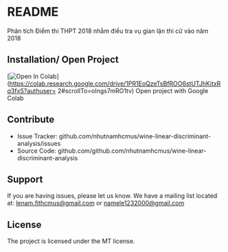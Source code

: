 # README
Phân tích Điểm thi THPT 2018 nhằm điều tra vụ gian lận thi cử vào năm 2018

Installation/ Open Project
------------

[![Open In Colab](https://colab.research.google.com/assets/colab-badge.svg)](https://colab.research.google.com/drive/1PR1EoQzeTsBfROO6stUTJhKitxRq3fxS?authuser=
2#scrollTo=oIngs7mRO1tv) Open project with Google Colab 

Contribute
----------

- Issue Tracker: github.com/nhutnamhcmus/wine-linear-discriminant-analysis/issues
- Source Code: github.com/github.com/nhutnamhcmus/wine-linear-discriminant-analysis

Support
-------

If you are having issues, please let us know.
We have a mailing list located at: lenam.fithcmus@gmail.com or namele1232000@gmail.com

License
-------

The project is licensed under the MT license.
